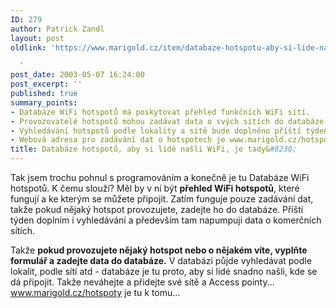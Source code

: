 ```yaml
---
ID: 279
author: Patrick Zandl
layout: post
oldlink: 'https://www.marigold.cz/item/databaze-hotspotu-aby-si-lide-nasli-wifi-je-tady

  '
post_date: 2003-05-07 16:24:00
post_excerpt: ''
published: true
summary_points:
- Databáze WiFi hotspotů má poskytovat přehled funkčních WiFi sítí.
- Provozovatelé hotspotů mohou zadávat data o svých sítích do databáze.
- Vyhledávání hotspotů podle lokality a sítě bude doplněno příští týden.
- Webová adresa pro zadávání dat o hotspotech je www.marigold.cz/hotspoty.
title: Databáze hotspotů, aby si lidé našli WiFi, je tady&#8230;
---
```


<p>
Tak jsem trochu pohnul s programováním a konečně je tu Databáze WiFi hotspotů. K čemu slouží? Měl by v ní být <STRONG>přehled WiFi hotspotů</STRONG>, které fungují a ke kterým se můžete připojit. Zatím funguje pouze zadávání dat, takže pokud nějaký hotspot provozujete, zadejte ho do databáze. Příští týden doplním i vyhledávání a především tam napumpuji data o komerčních sítích. </p>

<p>
Takže <STRONG>pokud provozujete nějaký hotspot nebo o nějakém víte, vyplňte formulář a zadejte data do databáze.</STRONG> V databázi půjde vyhledávat podle lokalit, podle sítí atd - databáze je tu proto, aby si lidé snadno našli, kde se dá připojit. Takže neváhejte a přidejte své sítě a Access pointy... <A href="http://www.marigold.cz/hotspoty">www.marigold.cz/hotspoty</A> je tu k tomu...</p>